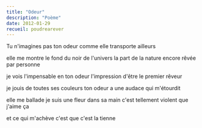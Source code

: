 ```yaml
---
title: "Odeur"
description: "Poème"
date: 2012-01-29
recueil: poudrearever
---
```


Tu n'imagines pas ton odeur
comme elle transporte ailleurs

elle me montre le fond du noir de l'univers
la part de la nature encore rêvée par personne

je vois l'impensable en ton odeur
l'impression d'être le premier rêveur

je jouis de toutes ses couleurs
ton odeur a une audace qui m'étourdit

elle me ballade je suis une fleur dans sa main
c'est tellement violent que j'aime ça

et ce qui m'achève
c'est que c'est la tienne
